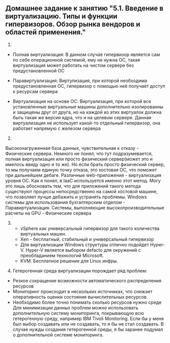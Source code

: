 ## Домашнее задание к занятию "5.1. Введение в виртуализацию. Типы и функции гипервизоров. Обзор рынка вендоров и областей применения."
1. 
- Полная виртуализация:
	В данном случае гипервизор является сам по себе операционной системой, ему не нужна ОС, такая виртуализация может работать на чистом сервере без предустановленной ОС

- Паравиртуализация:
	Виртулизация, при которой необходима предустановленная ОС, гипервизор с помощью неё получает доступ к ресурсам сервера

- Виртуализация на основе ОС:
	Виртуализация, при которой все установленные виртуальные машины дополнительно изолированны и защищены друг от друга, но на каждой из этих виртуалок должна быть такая же версия ядра, что и на целевом сервере. Данная виртуализация не использует какой-то отдельный гипервизор, она работает напрямую с железом сервера

2.
Высоконагруженная база данных, чувствительная к отказу - Физические сервера. Немного не понял, что тут подразумевается, полная виртуализация или просто физический сервер(может это и имелось ввиду одно и то же). Но если брать просто физический сервер, то мы получаем единую точку отказа, это хостовая ОС, что поможет при дальнейшем дебаге.
Различные web-приложения - виртуализация уровня ОС. Как я понял, в IaaC используется именно этот метод. Могу это лишь обосновать тем, что для приложений такого метода существуют процессы непосредственно на самой хостовой машине, что позволяет лучше дебажить и устранять проблемы.
Windows системы для использования бухгалтерским отделом - Паравиртуализация. 
Системы, выполняющие высокопроизводительные расчеты на GPU - Физические сервера

3.
	- vSphere как универсальный гипервизор для такого количества виртуальных машин.
	- Xen - бесплатный, стабильный и универсальный гипервизор
	- Для виртуализации Windows структуры отлично подойдет Hyper-V. Hyper-V является выбором defacto для окружений с преобладанием технологий Microsoft.
	- KVM. Бесплатное решение для Linux инфры.

4. Гетерогенная среда виртуализации порождает ряд проблем:
 - Резкое сокращение возможности автоматического распределения ресурсов
 - Мониторинг происходит в нескольких источниках, что снижает оперативность оценки состояния вычислительных ресурсов
 - Необходимо более точно понимать сколько ресурсов нужно среде
Для минимизации данных проблем можно использовать дополнительную систему мониторинга, покрывающую всю гетерогенную среду, например IBM Tivoli Monitoring. Если бы у меня был выбор создавать или не создавать, то я бы не стал создавать. В случае нужды создания гетерогенной среды, я бы заранее подумал о дополнительной системе мониторинга.
